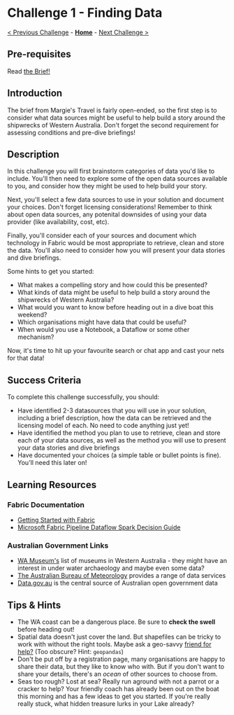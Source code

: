 # Challenge 1 - Finding Data

[< Previous Challenge](./Challenge-00.md) - **[Home](../README.md)** - [Next Challenge >](./Challenge-02.md)

## Pre-requisites

Read [the Brief!](../README.md)

## Introduction

The brief from Margie's Travel is fairly open-ended, so the first step is to consider what data sources might be useful to help build a story around the shipwrecks of Western Australia. Don't forget the second requirement for assessing conditions and pre-dive briefings!  

## Description

In this challenge you will first brainstorm categories of data you'd like to include. You'll then need to explore some of the open data sources available to you, and consider how they might be used to help build your story.

Next, you'll select a few data sources to use in your solution and document your choices. Don't forget licensing considerations! Remember to think about open data sources, any potenital downsides of using your data provider (like availability, cost, etc). 

Finally, you'll consider each of your sources and document which technology in Fabric would be most appropriate to retrieve, clean and store the data. You'll also need to consider how you will present your data stories and dive briefings.

Some hints to get you started:

- What makes a compelling story and how could this be presented?
- What kinds of data might be useful to help build a story around the shipwrecks of Western Australia?
- What would you want to know before heading out in a dive boat this weekend?
- Which organisations might have data that could be useful? 
- When would you use a Notebook, a Dataflow or some other mechanism?

Now, it's time to hit up your favourite search or chat app and cast your nets for that data!

## Success Criteria

To complete this challenge successfully, you should:

- Have identified 2-3 datasources that you will use in your solution, including a brief description, how the data can be retrieved and the licensing model of each. No need to code anything just yet!
- Have identified the method you plan to use to retrieve, clean and store each of your data sources, as well as the method you will use to present your data stories and dive briefings
- Have documented your choices (a simple table or bullet points is fine). You'll need this later on!

## Learning Resources

### Fabric Documentation

- [Getting Started with Fabric](https://learn.microsoft.com/en-us/fabric/get-started/)
- [Microsoft Fabric Pipeline Dataflow Spark Decision Guide](https://learn.microsoft.com/en-us/fabric/get-started/decision-guide-pipeline-dataflow-spark)

### Australian Government Links

- [WA Museum's](https://museum.wa.gov.au/museums/) list of museums in Western Australia - they might have an interest in under water archaeology and maybe even some data?
- [The Australian Bureau of Meteorology](http://www.bom.gov.au/) provides a range of data services
- [Data.gov.au](https://data.gov.au/data/about) is the central source of Australian open government data

## Tips & Hints

- The WA coast can be a dangerous place.  Be sure to **check the swell** before heading out!
- Spatial data doesn't just cover the land. But shapefiles can be tricky to work with without the right tools. Maybe ask a geo-savvy [friend for help?](https://en.wikipedia.org/wiki/Giant_panda) (Too obscure? Hint: ``geopandas``)
- Don't be put off by a registration page, many organisations are happy to share their data, but they like to know who with. But if you don't want to share your details, there's an *ocean* of other sources to choose from.
- Seas too rough? Lost at sea? Really run aground with not a parrot or a cracker to help? Your friendly coach has already been out on the boat this morning and has a few ideas to get you started. If you're really really stuck, what hidden treasure lurks in your Lake already?
